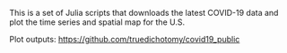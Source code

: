 This is a set of Julia scripts that downloads the latest COVID-19 data and plot the time series and spatial map for the U.S.

Plot outputs:
https://github.com/truedichotomy/covid19_public
